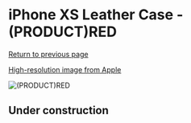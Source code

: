# iPhone XS Leather Case - (PRODUCT)RED

[Return to previous page](/iphone_x)

[High-resolution image from Apple](https://store.storeimages.cdn-apple.com/8756/as-images.apple.com/is/MRWK2?wid=4500&hei=4500&fmt=png)

<div style="width: 500px"><img src="/everyphone/MRWK2.png" alt="(PRODUCT)RED"></div>

## Under construction
